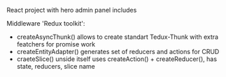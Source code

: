 React project with hero admin panel includes

Middleware 'Redux toolkit':
- createAsyncThunk() allows to create standart Tedux-Thunk with extra featchers for promise work
- createEntityAdapter() generates set of reducers and actions for CRUD
- craeteSlice() unside itself uses createAction() + createReducer(), has state, reducers, slice name